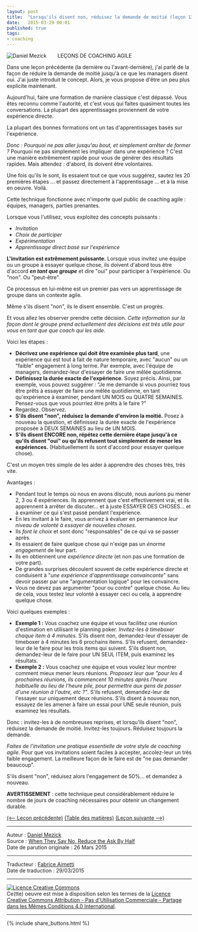 ```yaml
---
layout: post
title:  "Lorsqu'ils disent non, réduisez la demande de moitié (leçon 13)"
date:   2015-03-29 00:01
published: true
tags:
- coaching
---
```


<div align="left" style="float:left; padding-right:30px" >
  <img title="Daniel Mezick" src="{{ site.url }}assets/daniel_mezick/daniel-mezick-004.png" />
</div>
LEÇONS DE COACHING AGILE

Dans une leçon précédente (la dernière ou l'avant-dernière), j'ai parlé de la façon de réduire la demande de moitié jusqu'à ce que les managers disent oui. J'ai juste introduit le concept. Alors, je vous propose d'être un peu plus explicite maintenant.

Aujourd'hui, faire une formation de manière classique c'est dépassé. Vous êtes reconnu comme l'autorité, et c'est vous qui faites quasiment toutes les conversations. La plupart des apprentissages proviennent de votre expérience directe.

La plupart des bonnes formations ont un tas d'apprentissages basés sur l'expérience.

_Donc : Pourquoi ne pas aller jusqu'au bout, et simplement arrêter de former ?_ Pourquoi ne pas simplement les impliquer dans une expérience ? C'est une manière extrêmement rapide pour vous de générer des résultats rapides. Mais attendez : d'abord, ils doivent être volontaires.

Une fois qu'ils le sont, ils essaient tout ce que vous suggérez, sautez les 20 premières étapes ... et passez directement à l'apprentissage ... et à la mise en oeuvre. Voilà.

Cette technique fonctionne avec n'importe quel public de coaching agile : équipes, managers, parties prenantes.

Lorsque vous l'utilisez, vous exploitez des concepts puissants :

* _Invitation_
* _Choix de participer_
* _Expérimentation_
* _Apprentissage direct basé sur l'expérience_


**L'invitation est extrêmement puissante.** Lorsque vous invitez une équipe ou un groupe à essayer quelque chose, ils doivent d'abord tous être d'accord _**en tant que groupe**_ et dire "oui" pour participer à l'expérience. Ou "non". Ou "peut-être".

Ce processus en lui-même est un premier pas vers un apprentissage de groupe dans un contexte agile.

Même s'ils disent "non", ils le disent ensemble. C'est un progrès.

Et vous allez les observer prendre cette décision. _Cette information sur la façon dont le groupe prend actuellement des décisions est très utile pour vous en tant que que coach qui les aide_.

Voici les étapes :

* **Décrivez une expérience qui doit être examinée plus tard**, une expérience qui est tout à fait de nature temporaire, avec "aucun" ou un "faible" engagement à long terme. Par exemple, avec l'équipe de managers, demandez-leur d'essayer de faire une mêlée quotidienne.
* **Définissez la durée exacte de l'expérience**. Soyez précis. Ainsi, par exemple, vous pouvez suggérer : "Je me demande si vous pourriez tous être prêts à essayer de faire une mêlée quotidienne, en tant qu'expérience à examiner, pendant UN MOIS ou QUATRE SEMAINES. Pensez-vous que vous pourriez être prêts à le faire ?"
* Regardez. Observez.
* **S'ils disent "non", réduisez la demande d'environ la moitié.** Posez à nouveau la question, et définissez la durée exacte de l'expérience proposée à DEUX SEMAINES au lieu de UN MOIS.
* **S'ils disent ENCORE non, répétez cette dernière étape jusqu'à ce qu'ils disent "oui" ou qu'ils refusent tout simplement de mener les expériences.** (Habituellement ils sont d'accord pour essayer quelque chose).


C'est un moyen très simple de les aider à apprendre des choses très, très vite.

Avantages :

* Pendant tout le temps où nous en avons discuté, nous aurions pu mener 2, 3 ou 4 expériences. Ils apprennent que c'est effectivement vrai, et ils apprennent à arrêter de discuter... et à juste ESSAYER DES CHOSES... et à examiner ce qui s'est passé pendant l'expérience.
* En les invitant à le faire, vous arrivez à évaluer en permanence _leur niveau de volonté à essayer de nouvelles choses_.
* Ils _font le choix_ et sont donc "responsables" de ce qui va se passer après.
* Ils essaient de faire quelque chose qui n'exige pas un _énorme engagement_ de leur part.
* Ils en obtiennent une _expérience directe_ (et non pas une formation de votre part).
* De grandes surprises découlent souvent de cette expérience directe et conduisent à "_une expérience d'apprentissage convaincante_" sans devoir passer par une "argumentation logique" pour les convaincre.
* Vous ne devez pas argumenter "pour ou contre" quelque chose. Au lieu de cela, vous testez leur volonté à essayer ceci ou cela, à apprendre quelque chose.

Voici quelques exemples :

* **Exemple 1 :** Vous coachez une équipe et vous facilitez une réunion d'estimation en utilisant le planning poker. _Invitez-les à timeboxer chaque item à 4 minutes_. S'ils disent non, demandez-leur d'essayer de timeboxer à 4 minutes les 6 prochains items. S'ils refusent, demandez-leur de le faire pour les trois items qui suivent. S'ils disent non, demandez-leur de le faire pour UN SEUL ITEM, puis examinez les résultats.
* **Exemple 2 :** Vous coachez une équipe et vous voulez leur montrer comment mieux mener leurs réunions. _Proposez leur que "pour les 4 prochaines réunions, ils commencent 10 minutes après l'heure habituelle au lieu de l'heure pile, pour permettre aux gens de passer d'une réunion à l'autre, etc ?"_. S'ils refusent, demandez-leur de l'essayer sur uniquement deux réunions. S'ils disent à nouveau non, essayez de les amener à faire un essai pour UNE seule réunion, puis examinez les résultats.


Donc : invitez-les à de nombreuses reprises, et lorsqu'ils disent "non", réduisez la demande de moitié. Invitez-les toujours. Réduisez toujours la demande.

_Faites de l'invitation une pratique essentielle de votre style de coaching agile_. Pour que vos invitations soient faciles à accepter, accolez-leur un très faible engagement. La meilleure façon de le faire est de "ne pas demander beaucoup".

S'ils disent "non", réduisez alors l'engagement de 50%... et demandez à nouveau.

**AVERTISSEMENT** : cette technique peut considérablement réduire le nombre de jours de coaching nécessaires pour obtenir un changement durable.

[(<-- Leçon précédente)](http://www.les-traducteurs-agiles.org/2015/03/21/je-veux-ecrire-l-histoire-lecon-12.html) [(Table des matières)](http://www.les-traducteurs-agiles.org/2015/02/19/lecons-de-coaching.html) [(Leçon suivante -->)](http://www.les-traducteurs-agiles.org/2017/05/03/l-engagement-est-tout-lecon-14.html) 

---
Auteur : [Daniel Mezick](https://twitter.com/danielmezick)  
Source : [When They Say No, Reduce the Ask By Half](http://newtechusa.net/agile/when-they-say-no-reduce-the-ask-by-half/)  
Date de parution originale : 26 Mars 2015  

---
Traducteur : [Fabrice Aimetti](http://www.fabrice-aimetti.fr/)  
Date de traduction : 29/03/2015  

---

<a rel="license" href="http://creativecommons.org/licenses/by-nc-sa/4.0/"><img alt="Licence Creative Commons" style="border-width:0" src="http://i.creativecommons.org/l/by-nc-sa/4.0/88x31.png" /></a><br />Ce(tte) oeuvre est mise à disposition selon les termes de la <a rel="license" href="http://creativecommons.org/licenses/by-nc-sa/4.0/">Licence Creative Commons Attribution - Pas d'Utilisation Commerciale - Partage dans les Mêmes Conditions 4.0 International</a>.

---

{% include share_buttons.html %}
